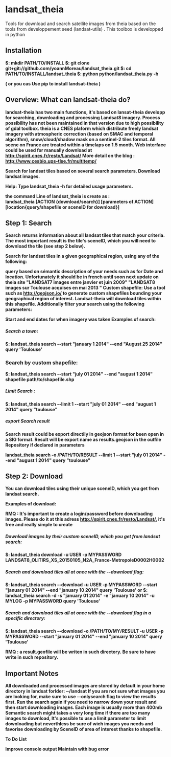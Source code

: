 # landsat_theia
Tools for download and search satellite images from theia based on the tools from developpement seed (landsat-utils)
. This toolbox is developped in python

<h2>Installation<b></h2>

$: mkdir PATH/TO/INSTALL 
$: git clone git+git://github.com/yoannMoreau/landsat_theia.git
$: cd  PATH/TO/INSTALL/landsat_theia
$: python python/landsat_theia.py -h

( or you cas Use pip to install landsat-theia )

<h2>Overview: What can landsat-theia do?</h2>

landsat-theia has two main functions, it's based on lansat-theia developp for searching, downloading and processing Landsat8 imagery. Process possibility has not been maintained in that version due to high possibility of gdal toolbox. theia is a CNES plaform which distribute freely landsat imagery with atmospheric correction (based on SMAC and temporal algorithm), snow/cloud/shadow mask on a sentinel-2 tiles format. All scene on France are treated within a timelaps on 1.5 month.
Web interface could be used for manually download at http://spirit.cnes.fr/resto/Landsat/
More detail on the blog : http://www.cesbio.ups-tlse.fr/multitemp/

Search for landsat tiles based on several search parameters.
Download landsat images.

Help: Type landsat_theia -h for detailed usage parameters.

the command Line of landsat_theia is create as :<br>
<b>landsat_theia [ACTION {download/search}] [parameters of ACTION] [location{query/shapefile or sceneID for download}]</b>

<h2>Step 1: Search</h2>

Search returns information about all landsat tiles that match your criteria. The most important result is the tile's sceneID, which you will need to download the tile (see step 2 below).

Search for landsat tiles in a given geographical region, using any of the following:

query based on sémantic description of your needs such as 
for Date and location. Unfortunately it should be in french until soon next update on theia site
"LANDSAT7 images entre janvier et juin 2009"
"LANDSAT8 images sur  Toulouse acquises en mai 2013 "
Custom shapefile: Use a tool such as http://geojson.io/ to generate custom shapefiles bounding your geographical region of interest. Landsat-theia will download tiles within this shapefile.
Additionally filter your search using the following parameters:

Start and end dates for when imagery was taken
Examples of search:

<h5>Search a town:</h5>

$: landsat_theia search --start "january 1 2014" --end "August 25 2014" query 'Toulouse'

<h3>Search by custom shapefile:</h3>

$: landsat_theia search  --start "july 01 2014" --end "august 1 2014" shapefile path/to/shapefile.shp

<h5>Limit Search :</h5>

$: landsat_theia search  --limit 1 --start "july 01 2014" --end "august 1 2014" query "toulouse"

<h5>export Search result </h5>
Search result could be export directily in geojson format for been open in a SIG format. Result will be export name as  
results.geojson in the outfile Repository if declared in parameters

landsat_theia search  -o /PATH/TO/RESULT --limit 1 --start "july 01 2014" --end "august 1 2014" query "toulouse" 

<h2>Step 2: Download</h2>

You can download tiles using their unique sceneID, which you get from landsat search.

Examples of download:

RMQ : It's important to create a login/password before downloading images. Please do it at this adress http://spirit.cnes.fr/resto/Landsat/, it's free and really simple to create 

<h5>Download images by their custom sceneID, which you get from landsat search: </h5>
$: landsat_theia download  -u  USER -p MYPASSWORD LANDSAT8_OLITIRS_XS_20150105_N2A_France-MetropoleD0002H0002

<h5>Search and download tiles all at once with the --download flag: </h5>
$: landsat_theia search --download -u  USER -p MYPASSWORD --start "january 01 2014" --end "january 10 2014"  query 'Toulouse'
or
$: landsat_theia search -d -s "january 01 2014" -e "january 10 2014"  -u  MYLOG -p MYPASSWORD query 'Toulouse'

<h5>Search and download tiles all at once with the --download flag in a specific directory:</h5>
$: landsat_theia search --download  -o /PATH/TO/MY/RESULT -u USER -p MYPASSWORD --start "january 01 2014" --end "january 10 2014"  query 'Toulouse'

RMQ : a result.geofile will be writen in such directory. Be sure to have write in such repository.


<h2>Important Notes </h2>

All downloaded and processed images are stored by default in your home directory in landsat forlder: ~/landsat
If you are not sure what images you are looking for, make sure to use --onlysearch flag to view the results first. Run the search again if you need to narrow down your result and then start downloading images. Each image is usually more than 400mb Semantic search might takes a very long time if there are too many images to download, It's possible to use a limit parameter to limit downloading but neverthless be sure of wich images you needs and favorise downloading by SceneID of area of interest thanks to shapefile.

To Do List

Improve console output
Maintain with bug error 
